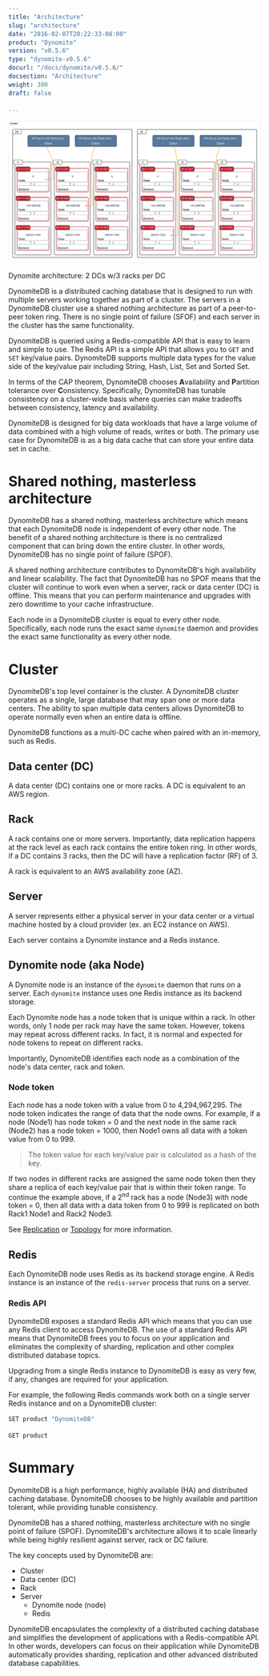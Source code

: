 ```yaml
---
title: "Architecture"
slug: "architecture"
date: "2016-02-07T20:22:33-08:00"
product: "Dynomite"
version: "v0.5.6"
type: "dynomite-v0.5.6"
docurl: "/docs/dynomite/v0.5.6/"
docsection: "Architecture"
weight: 300
draft: false

---
```


<a href="/img/dynomite/v0.5.6/architecture-2dc-3racks-3servers.svg" target="_blank"><img class="img-responsive center-block"
     src="/img/dynomite/v0.5.6/architecture-2dc-3racks-3servers.svg"
     alt="Dynomite Architecture"></a>
<p class="dyno-image-caption text-center">Dynomite architecture: 2 DCs w/3 racks per DC</p>

DynomiteDB is a distributed caching database that is designed to run with multiple servers working together as part of a cluster. The servers in a DynomiteDB cluster use a shared nothing architecture as part of a peer-to-peer token ring. There is no single point of failure (SFOF) and each server in the cluster has the same functionality.

DynomiteDB is queried using a Redis-compatible API that is easy to learn and simple to use. The Redis API is a simple API that allows you to `GET` and `SET` key/value pairs. DynomiteDB supports multiple data types for the value side of the key/value pair including String, Hash, List, Set and Sorted Set. 

In terms of the CAP theorem, DynomiteDB chooses <strong>A</strong>vailability and <strong>P</strong>artition tolerance over <strong>C</strong>onsistency. Specifically, DynomiteDB has tunable consistency on a cluster-wide basis where queries can make tradeoffs between consistency, latency and availability.

DynomiteDB is designed for big data workloads that have a large volume of data combined with a high volume of reads, writes or both. The primary use case for DynomiteDB is as a big data cache that can store your entire data set in cache.

# Shared nothing, masterless architecture

DynomiteDB has a shared nothing, masterless architecture which means that each DynomiteDB node is independent of every other node. The benefit of a shared nothing architecture is there is no centralized component that can bring down the entire cluster. In other words, DynomiteDB has no single point of failure (SPOF).

A shared nothing architecture contributes to DynomiteDB's high availability and linear scalability. The fact that DynomiteDB has no SPOF means that the cluster will continue to work even when a server, rack or data center (DC) is offline. This means that you can perform maintenance and upgrades with zero downtime to your cache infrastructure.

Each node in a DynomiteDB cluster is equal to every other node. Specifically, each node runs the exact same `dynomite` daemon and provides the exact same functionality as every other node.

<!-- TODO: SHOW DIAGRAM OF DYNOMITE'S INTERNAL BLOCK DIAGRAM HERE -->

# Cluster

<!-- SHOW IMAGE HERE OF ENTIRE CLUSTER -->

DynomiteDB's top level container is the cluster. A DynomiteDB cluster operates as a single, large database that may span one or more data centers. The ability to span multiple data centers allows DynomiteDB to operate normally even when an entire data is offline.

DynomiteDB functions as a multi-DC cache when paired with an in-memory, such as Redis.

## Data center (DC)

A data center (DC) contains one or more racks. A DC is equivalent to an AWS region.

## Rack

A rack contains one or more servers. Importantly, data replication happens at the rack level as each rack contains the entire token ring. In other words, if a DC contains 3 racks, then the DC will have a replication factor (RF) of 3.

A rack is equivalent to an AWS availability zone (AZ).

## Server

<!-- TODO: Update the Server definition to include the concept of a Container -->

A server represents either a physical server in your data center or a virtual machine hosted by a cloud provider (ex. an EC2 instance on AWS).

Each server contains a Dynomite instance and a Redis instance.

## Dynomite node (aka Node)

A Dynomite node is an instance of the `dynomite` daemon that runs on a server. Each `dynomite` instance uses one Redis instance as its backend storage.

Each Dynomite node has a node token that is unique within a rack. In other words, only 1 node per rack may have the same token. However, tokens may repeat across different racks. In fact, it is normal and expected for node tokens to repeat on different racks.

Importantly, DynomiteDB identifies each node as a combination of the node's data center, rack and token.

### Node token

Each node has a node token with a value from 0 to 4,294,967,295. The node token indicates the range of data that the node owns. For example, if a node (Node1) has node token = 0 and the next node in the same rack (Node2) has a node token = 1000, then Node1 owns all data with a token value from 0 to 999.

> The token value for each key/value pair is calculated as a hash of the key.

If two nodes in different racks are assigned the same node token then they share a replica of each key/value pair that is within their token range. To continue the example above, if a 2<sup>nd</sup> rack has a node (Node3) with node token = 0, then all data with a data token from 0 to 999 is replicated on both Rack1 Node1 and Rack2 Node3.

See [Replication](../replication/) or [Topology](../topology/) for more information.

## Redis

Each DynomiteDB node uses Redis as its backend storage engine. A Redis instance is an instance of the `redis-server` process that runs on a server.

### Redis API

DynomiteDB exposes a standard Redis API which means that you can use any Redis client to access DynomiteDB. The use of a standard Redis API means that DynomiteDB frees you to focus on your application and eliminates the complexity of sharding, replication and other complex distributed database topics. 

Upgrading from a single Redis instance to DynomiteDB is easy as very few, if any, changes are required for your application.

For example, the following Redis commands work both on a single server Redis instance and on a DynomiteDB cluster:

```bash
SET product "DynomiteDB"

GET product
```

<!-- show that a programmer accesses the cluster via a Redis API, which is the same as for accessing a single Redis instance -->

<!-- See [API](../api/) for more information. -->

# Summary

DynomiteDB is a high performance, highly available (HA) and distributed caching database. DynomiteDB chooses to be highly available and partition tolerant, while providing tunable consistency.

DynomiteDB has a shared nothing, masterless architecture with no single point of failure (SPOF). DynomiteDB's architecture allows it to scale linearly while being highly resilient against server, rack or DC failure.

The key concepts used by DynomiteDB are:

- Cluster
- Data center (DC)
- Rack
- Server
    - Dynomite node (node)
    - Redis

DynomiteDB encapsulates the complexity of a distributed caching database and simplifies the development of applications with a Redis-compatible API. In other words, developers can focus on their application while DynomiteDB automatically provides sharding, replication and other advanced distributed database capabilities.
